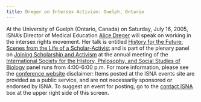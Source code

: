 ```yaml
---
title: Dreger on Intersex Activism: Guelph, Ontario
---
```


At the University of Guelph (Ontario, Canada) on Saturday, July 16, 2005, <span class="caps">ISNA</span>&#8217;s Director of Medical Education [Alice Dreger][1] will speak on working in the intersex rights movement. Her talk is entitled [History for the Future: Scenes from the Life of a Scholar-Activist][2] and is part of the plenary panel on [Joining Scholarship and Activism][2] at the annual meeting of the [International Society for the History, Philosophy, and Social Studies of Biology][3] panel runs from 4:00-6:00 p.m. For more information, please see the [conference website][4] disclaimer: Items posted at the <span class="caps">ISNA</span> events site are provided as a public service, and are not necessarily sponsored or endorsed by <span class="caps">ISNA</span>. To suggest an event for posting, go to the [contact <span class="caps">ISNA</span>][5] box at the upper right side of this screen.

 [1]: /about/dreger
 [2]: http://www.ishpssb.org/ocs/schedule.php
 [3]: http://www.ishpssb.org/.%5Cn%5CnThe
 [4]: http://www.ishpssb.org/ocs/.%5Cn%5CnStandard
 [5]: /about/contact